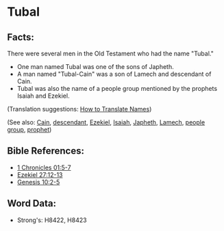 # Tubal #

## Facts: ##

There were several men in the Old Testament who had the name "Tubal."

* One man named Tubal was one of the sons of Japheth.
* A man named "Tubal-Cain" was a son of Lamech and descendant of Cain.
* Tubal was also the name of a people group mentioned by the prophets Isaiah and Ezekiel.


(Translation suggestions: [How to Translate Names](rc://en/ta/man/translate/translate-names))

(See also: [Cain](../names/cain.md), [descendant](../other/descendant.md), [Ezekiel](../names/ezekiel.md), [Isaiah](../names/isaiah.md), [Japheth](../names/japheth.md), [Lamech](../names/lamech.md), [people group](../other/peoplegroup.md), [prophet](../kt/prophet.md))

## Bible References: ##

* [1 Chronicles 01:5-7](rc://en/tn/help/1ch/01/05)
* [Ezekiel 27:12-13](rc://en/tn/help/ezk/27/12)
* [Genesis 10:2-5](rc://en/tn/help/gen/10/02)

## Word Data: ##

* Strong's: H8422, H8423
